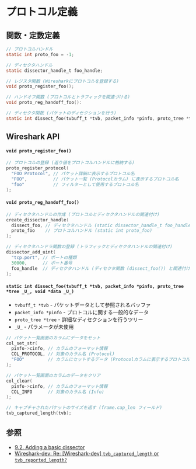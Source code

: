 # プロトコル定義
## 関数・定数定義
```c
// プロトコルハンドル
static int proto_foo = -1;

// ディセクタハンドル
static dissector_handle_t foo_handle;

// レジスタ関数 (Wiresharkにプロトコルを登録する)
void proto_register_foo();

// ハンドオフ関数 (プロトコルとトラフィックを関連づける)
void proto_reg_handoff_foo():

// ディセクタ関数 (パケットのディセクションを行う)
static int dissect_foo(tvbuff_t *tvb, packet_info *pinfo, proto_tree *tree _U_, void *data _U_);
```

## Wireshark API
#### `void proto_register_foo()`

```c
// プロトコルの登録 (返り値をプロトコルハンドルに格納する)
proto_register_protocol(
  "FOO Protocol", // パケット詳細に表示するプロトコル名
  "FOO",          // パケット一覧 (Protocolカラム) に表示するプロトコル名
  "foo"           // フィルターとして使用するプロトコル名
);
```

#### `void proto_reg_handoff_foo()`

```c
// ディセクタハンドルの作成 (プロトコルとディセクタハンドルの関連付け)
create_dissector_handle(
  dissect_foo, // ディセクタハンドル (static dissector_handle_t foo_handle)
  proto_foo    // プロトコルハンドル (static int proto_foo)
);

// ディセクタハンドラ関数の登録 (トラフィックとディセクタハンドルの関連付け)
dissector_add_uint(
  "tcp.port", // ポートの種類
  30000,      // ポート番号
  foo_handle  // ディセクタハンドル (ディセクタ関数 (dissect_foo()) と関連付けられる)
);
```

#### `static int dissect_foo(tvbuff_t *tvb, packet_info *pinfo, proto_tree *tree _U_, void *data _U_)`
- `tvbuff_t *tvb` - パケットデータとして参照されるバッファ
- `packet_info *pinfo` - プロトコルに関する一般的なデータ
- `proto_tree *tree` - 詳細なディセクションを行うツリー
- `_U_` - パラメータが未使用

```c
// パケット一覧画面のカラムにデータをセット
col_set_str(
  pinfo->cinfo, // カラムのフォーマット情報
  COL_PROTOCOL, // 対象のカラム名 (Protocol)
  "FOO"         // カラムにセットするデータ (Protocolカラムに表示するプロトコル名)
);

// パケット一覧画面のカラムのデータをクリア
col_clear(
  pinfo->cinfo, // カラムのフォーマット情報
  COL_INFO      // 対象のカラム名 (Info)
);

// キャプチャされたパケットのサイズを返す (frame.cap_len フィールド)
tvb_captured_length(tvb);
```

## 参照
- [9.2. Adding a basic dissector](https://www.wireshark.org/docs/wsdg_html_chunked/ChDissectAdd.html)
- [Wireshark-dev: Re: [Wireshark-dev] `tvb_captured_length` or `tvb_reported_length?`](https://www.wireshark.org/lists/wireshark-dev/201509/msg00016.html)
